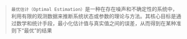 > `最优估计（Optimal Estimation）`是一种在存在噪声和不确定性的系统中，利用有限的观测数据来推断系统状态或参数的理论与方法。其核心目标是通过数学和统计手段，最小化估计值与真实值之间的误差，从而得到在某种准则下“最优”的结果



